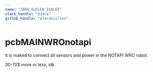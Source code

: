 ```yaml
---
name: "JARA GUILEN IVALDI"
slack_handle: "@Jara"
github_handle: "@JaraGuillen"
---
```


# pcbMAINWROnotapi

<!-- Describe your board in 2-3 sentences. What are you making? What will it do? -->
It is maked to connect all sensors and power in the NOTAPI WRO robot.

<!-- How much is it going to cost? -->
30-70$ more or less, idk
